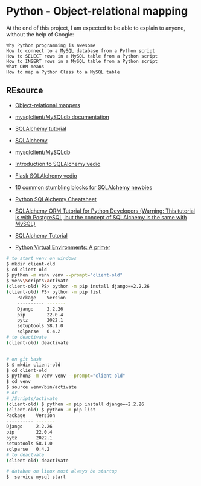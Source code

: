 # Python - Object-relational mapping

At the end of this project, I am expected to be able to explain to anyone, without the help of Google:

    Why Python programming is awesome
    How to connect to a MySQL database from a Python script
    How to SELECT rows in a MySQL table from a Python script
    How to INSERT rows in a MySQL table from a Python script
    What ORM means
    How to map a Python Class to a MySQL table

## REsource

- [Object-relational mappers](https://www.fullstackpython.com/object-relational-mappers-orms.html)

- [mysqlclient/MySQLdb documentation](https://mysqlclient.readthedocs.io/)

- [SQLAlchemy tutorial](https://docs.sqlalchemy.org/en/13/orm/tutorial.html)

- [SQLAlchemy](https://docs.sqlalchemy.org/en/13/)

- [mysqlclient/MySQLdb](https://github.com/PyMySQL/mysqlclient)

- [Introduction to SQLAlchemy vedio](https://www.youtube.com/watch?v=woKYyhLCcnU)

- [Flask SQLAlchemy vedio](https://www.youtube.com/playlist?list=PLXmMXHVSvS-BlLA5beNJojJLlpE0PJgCW)

- [10 common stumbling blocks for SQLAlchemy newbies](http://alextechrants.blogspot.com/2013/11/10-common-stumbling-blocks-for.html)

- [Python SQLAlchemy Cheatsheet](https://www.pythonsheets.com/notes/python-sqlalchemy.html)

- [SQLAlchemy ORM Tutorial for Python Developers (Warning: This tutorial is with PostgreSQL, but the concept of SQLAlchemy is the same with MySQL)](https://auth0.com/blog/sqlalchemy-orm-tutorial-for-python-developers/)

- [SQLAlchemy Tutorial](https://overiq.com/sqlalchemy-101/)

- [Python Virtual Environments: A primer](https://realpython.com/python-virtual-environments-a-primer/)

```bash
# to start venv on windows
$ mkdir client-old
$ cd client-old
$ python -m venv venv --prompt="client-old"
$ venv\Scripts\activate
(client-old) PS> python -m pip install django==2.2.26
(client-old) PS> python -m pip list
    Package    Version
    ---------- -------
    Django     2.2.26
    pip        22.0.4
    pytz       2022.1
    setuptools 58.1.0
    sqlparse   0.4.2
# to deactivate
(client-old) deactivate


# on git bash
$ $ mkdir client-old
$ cd client-old
$ python3 -m venv venv --prompt="client-old"
$ cd venv 
$ source venv/bin/activate
# or 
# /Scripts/activate
(client-old) $ python -m pip install django==2.2.26
(client-old) $ python -m pip list
Package    Version
---------- -------
Django     2.2.26
pip        22.0.4
pytz       2022.1
setuptools 58.1.0
sqlparse   0.4.2
# to deactvate
(client-old) deactivate

# databae on linux must always be startup
$  service mysql start  

```
